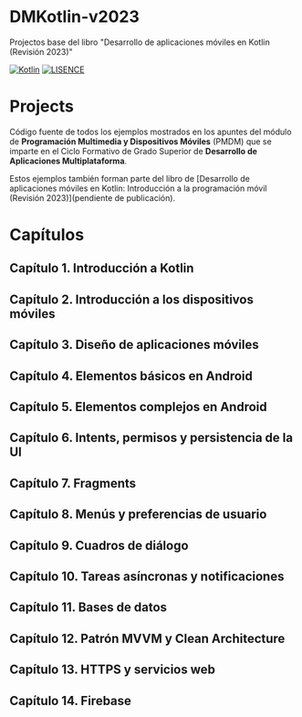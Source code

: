 # DMKotlin-v2023
Projectos base del libro "Desarrollo de aplicaciones móviles en Kotlin (Revisión 2023)"

[![Kotlin](https://img.shields.io/badge/Code-Kotlin-blueviolet)](https://kotlinlang.org/)
[![LISENCE](https://img.shields.io/badge/Lisence-MIT-green)](https://github.com/KotlinStuff/DMKotlin-v2023/blob/main/LICENSE)

# Projects

Código fuente de todos los ejemplos mostrados en los apuntes del módulo de <b>Programación Multimedia y Dispositivos Móviles</b> (PMDM) que se imparte en el Ciclo Formativo de Grado Superior de <b>Desarrollo de Aplicaciones Multiplataforma</b>.

Estos ejemplos también forman parte del libro de [Desarrollo de aplicaciones móviles en Kotlin: Introducción a la programación móvil (Revisión 2023)](pendiente de publicación).

# Capítulos
## Capítulo 1. Introducción a Kotlin
## Capítulo 2. Introducción a los dispositivos móviles
## Capítulo 3. Diseño de aplicaciones móviles
## Capítulo 4. Elementos básicos en Android
## Capítulo 5. Elementos complejos en Android
## Capítulo 6. Intents, permisos y persistencia de la UI
## Capítulo 7. Fragments
## Capítulo 8. Menús y preferencias de usuario
## Capítulo 9. Cuadros de diálogo
## Capítulo 10. Tareas asíncronas y notificaciones
## Capítulo 11. Bases de datos
## Capítulo 12. Patrón MVVM y Clean Architecture
## Capítulo 13. HTTPS y servicios web
## Capítulo 14. Firebase

